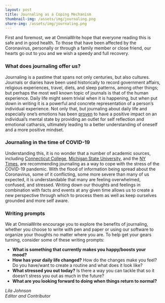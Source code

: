 ```yaml
---
layout: post
title: Journaling as a Coping Mechanism
thumbnail-img: /assets/img/journaling.png
share-img: /assets/img/journaling.png
---
```


First and foremost, we at OmniaWrite hope that everyone reading this is safe and in good health. To those that have been affected by the Coronavirus, personally or through a family member or close friend, our hearts go out to you and we wish a speedy and full recovery. 

### What does journaling offer us?
Journaling is a pastime that spans not only centuries, but also cultures. Journals or diaries have been used historically to record government affairs, religious experiences, travel, diets, and sleep patterns, among other things; but perhaps the most well known topic of journals is that of the human experience. Daily life might seem trivial when it is happening, but when put down in writing it is a powerful and concrete representation of a person’s individual experience. Not only that, but journaling about daily life and especially one’s emotions has been [proven](https://intermountainhealthcare.org/blogs/topics/live-well/2018/07/5-powerful-health-benefits-of-journaling/ ) to have a positive impact on an individual’s mental state by providing an outlet for self reflection and emotional catharsis, ultimately leading to a better understanding of oneself and a more positive mindset.

### Journaling in the time of COVID-19 
Understanding this, it is no wonder that a number of academic sources, including [Connecticut College](https://www.conncoll.edu/media/website-media/campuslife/Journaling-to-Cope-with-the-COVID-19-Pandemic.pdf), [Michigan State University](https://www.canr.msu.edu/news/journaling_to_reduce_stress 
), and the [NY Times](https://www.nytimes.com/2020/03/18/smarter-living/coronavirus-anxiety-tips.html), are recommending journaling as a way to cope with the stress of the COVID-19 pandemic.  With the flood of information being spread about the Coronavirus, some of it conflicting, some more severe than many of us expected, it is understandable that many are feeling overwhelmed, confused, and stressed. Writing down our thoughts and feelings in combination with facts and events at any given time allows us to create a new perspective through which to process them as well as keep ourselves grounded and more self aware.

### Writing prompts
We at OmniaWrite encourage you to explore the benefits of journaling, whether you choose to write with pen and paper or using our software to organize your thoughts no matter where you are. To help get your gears turning, consider some of these writing prompts:

- **What is something that currently makes you happy/boosts your mood?**
- **How has your daily life changed?** How do the changes make you feel? Do you have/want to create a routine and what does it look like?
- **What stressed you out today?** Is there a way you can tackle that so it doesn’t stress you out as much in the future?
- **What are you looking forward to doing when things return to normal?** 


_Lila Johnson_    
_Editor and Contributor_